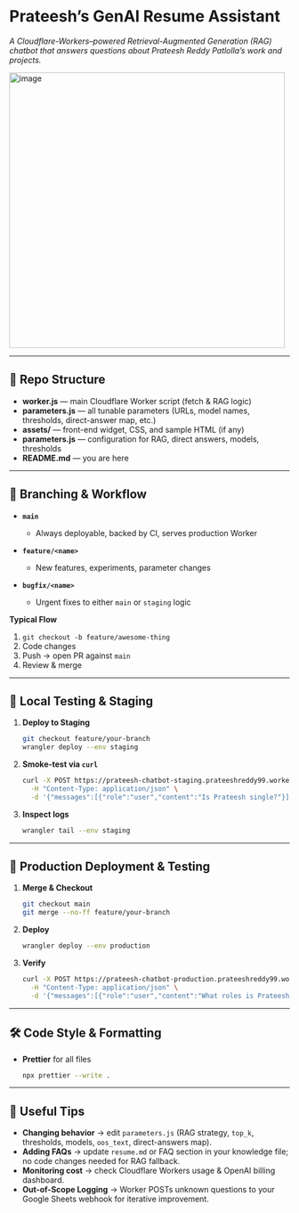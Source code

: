 # Prateesh’s GenAI Resume Assistant

_A Cloudflare-Workers–powered Retrieval-Augmented Generation (RAG) chatbot that answers questions about Prateesh Reddy Patlolla’s work and projects._

<img width="495" alt="image" src="https://github.com/user-attachments/assets/39473ea3-2494-4a15-82a9-e6137a50299c" />


---

## 📂 Repo Structure

- **worker.js** — main Cloudflare Worker script (fetch & RAG logic)
- **parameters.js** — all tunable parameters (URLs, model names, thresholds, direct-answer map, etc.)
- **assets/** — front-end widget, CSS, and sample HTML (if any)
- **parameters.js** — configuration for RAG, direct answers, models, thresholds
- **README.md** — you are here

---

## 🚀 Branching & Workflow

- **`main`**

  - Always deployable, backed by CI, serves production Worker

- **`feature/<name>`**

  - New features, experiments, parameter changes

- **`bugfix/<name>`**

  - Urgent fixes to either `main` or `staging` logic

**Typical Flow**

1. `git checkout -b feature/awesome-thing`
2. Code changes
3. Push → open PR against `main`
4. Review & merge

---

## 🔧 Local Testing & Staging

1. **Deploy to Staging**

   ```bash
   git checkout feature/your-branch
   wrangler deploy --env staging
   ```

2. **Smoke-test via `curl`**

   ```bash
   curl -X POST https://prateesh-chatbot-staging.prateeshreddy99.workers.dev/ \
     -H "Content-Type: application/json" \
     -d '{"messages":[{"role":"user","content":"Is Prateesh single?"}]}'
   ```

3. **Inspect logs**

   ```bash
   wrangler tail --env staging
   ```

---

## 🚢 Production Deployment & Testing

1. **Merge & Checkout**

   ```bash
   git checkout main
   git merge --no-ff feature/your-branch
   ```

2. **Deploy**

   ```bash
   wrangler deploy --env production
   ```

3. **Verify**

   ```bash
   curl -X POST https://prateesh-chatbot-production.prateeshreddy99.workers.dev/ \
     -H "Content-Type: application/json" \
     -d '{"messages":[{"role":"user","content":"What roles is Prateesh interested in?"}]}'
   ```

---

## 🛠 Code Style & Formatting

- **Prettier** for all files

  ```bash
  npx prettier --write .
  ```

---

## 📝 Useful Tips

- **Changing behavior** → edit `parameters.js` (RAG strategy, `top_k`, thresholds, models, `oos_text`, direct-answers map).
- **Adding FAQs** → update `resume.md` or FAQ section in your knowledge file; no code changes needed for RAG fallback.
- **Monitoring cost** → check Cloudflare Workers usage & OpenAI billing dashboard.
- **Out-of-Scope Logging** → Worker POSTs unknown questions to your Google Sheets webhook for iterative improvement.
